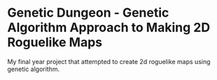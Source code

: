 # Genetic Dungeon - Genetic Algorithm Approach to Making 2D Roguelike Maps
My final year project that attempted to create 2d roguelike maps using genetic algorithm.

##
